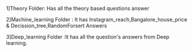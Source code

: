 1]Theory Folder: Has all the theory based questions answer 

2]Machine_learning Folder : It has Instagram_reach,Bangalore_house_price & Decission_tree,RandomForsert Answers 

3]Deep_learning Folder :It has all the question's answers from Deep learning.
